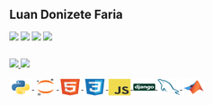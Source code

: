 ## Luan Donizete Faria

  
  <div> 
  <a href="https://www.instagram.com/luandfaria_/" target="_blank"><img src="https://img.shields.io/badge/-Instagram-%23E4405F?style=for-the-badge&logo=instagram&logoColor=white" target="_blank"></a>
  <a href = "luan.faria@unesp.br"><img src="https://img.shields.io/badge/-Gmail-%23333?style=for-the-badge&logo=gmail&logoColor=white" target="_blank"></a>
  <a href="https://www.linkedin.com/in/luandonizetefaria/" target="_blank"><img src="https://img.shields.io/badge/-LinkedIn-%230077B5?style=for-the-badge&logo=linkedin&logoColor=white" target="_blank"></a> 
  <a href="https://www.facebook.com/luan.dony/" target="_blank"><img src="https://img.shields.io/badge/Facebook-1877F2?style=for-the-badge&logo=facebook&logoColor=white" target="_blank"></a> 
 
</div>

##

<div>
  <a href="https://github.com/LuanFaria">
  <img height="160em" src="https://github-readme-stats.vercel.app/api?username=LuanFaria&show_icons=false&theme=darcula&include_all_commits=false&count_private=false"/>
  <img height="160em" src="https://github-readme-stats.vercel.app/api/top-langs/?username=LuanFaria&layout=compact&langs_count=8&theme=darcula"/>
</div>

<div style="display: inline_block"><br>
  <img align="center" alt="Luan-Python" height="30" width="40" src="https://raw.githubusercontent.com/devicons/devicon/master/icons/python/python-original.svg">
  <img align="center" alt="Luan-Csharp" height="30" width="40" src="https://raw.githubusercontent.com/devicons/devicon/master/icons/jupyter/jupyter-original.svg">
  <img align="center" alt="Luan-HTML" height="30" width="40" src="https://raw.githubusercontent.com/devicons/devicon/master/icons/html5/html5-original.svg">
  <img align="center" alt="Luan-CSS" height="30" width="40" src="https://raw.githubusercontent.com/devicons/devicon/master/icons/css3/css3-original.svg">
    <img align="center" alt="Luan-Django" height="30" width="40" src="https://raw.githubusercontent.com/devicons/devicon/master/icons/javascript/javascript-original.svg">
  <img align="center" alt="Luan-Django" height="30" width="40" src="https://raw.githubusercontent.com/devicons/devicon/master/icons/django/django-original.svg">
  <img align="center" alt="Luan-Mysql" height="30" width="40" src="https://raw.githubusercontent.com/devicons/devicon/master/icons/mysql/mysql-original.svg">
  <img align="center" alt="Luan-MatLab" height="30" width="40" src="https://raw.githubusercontent.com/devicons/devicon/master/icons/matlab/matlab-original.svg">
    
</div>
  
